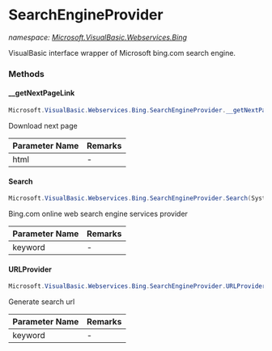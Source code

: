 ﻿# SearchEngineProvider
_namespace: [Microsoft.VisualBasic.Webservices.Bing](./index.md)_

VisualBasic interface wrapper of Microsoft bing.com search engine.



### Methods

#### __getNextPageLink
```csharp
Microsoft.VisualBasic.Webservices.Bing.SearchEngineProvider.__getNextPageLink(System.String)
```
Download next page

|Parameter Name|Remarks|
|--------------|-------|
|html|-|


#### Search
```csharp
Microsoft.VisualBasic.Webservices.Bing.SearchEngineProvider.Search(System.String)
```
Bing.com online web search engine services provider

|Parameter Name|Remarks|
|--------------|-------|
|keyword|-|


#### URLProvider
```csharp
Microsoft.VisualBasic.Webservices.Bing.SearchEngineProvider.URLProvider(System.String)
```
Generate search url

|Parameter Name|Remarks|
|--------------|-------|
|keyword|-|



